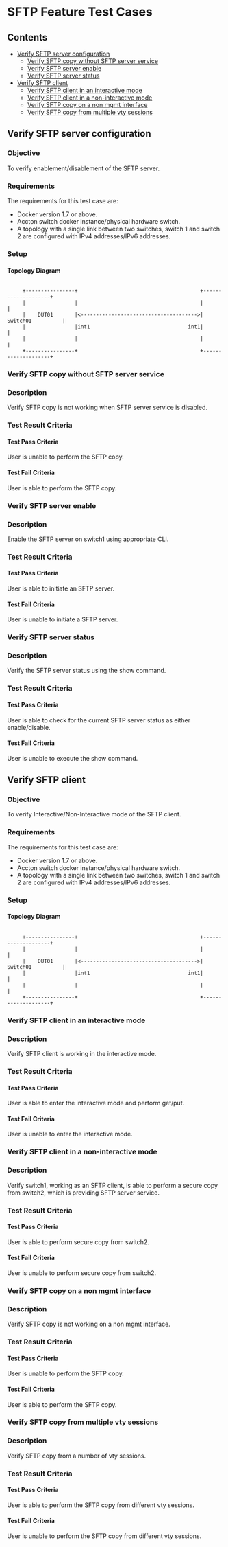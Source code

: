 # SFTP Feature Test Cases

## Contents
- [Verify SFTP server configuration](#verify-sftp-server-configuration)
	- [Verify SFTP copy without SFTP server service](#verify-sftp-copy-without-sftp-server-service)
	- [Verify SFTP server enable](#verify-sftp-server-enable)
	- [Verify SFTP server status](#verify-sftp-server-status)
- [Verify SFTP client](#verify-sftp-client)
	- [Verify SFTP client in an interactive mode](#verify-sftp-client-in-an-interactive-mode)
	- [Verify SFTP client in a non-interactive mode](#verify-sftp-client-in-a-non-interactive-mode)
	- [Verify SFTP copy on a non mgmt interface](#verify-sftp-copy-on-a-non-mgmt-interface)
	- [Verify SFTP copy from multiple vty sessions](#verify-sftp-copy-from-multiple-vty-sessions)

## Verify SFTP server configuration
### Objective
To verify enablement/disablement of the SFTP server.
### Requirements
The requirements for this test case are:
 - Docker version 1.7 or above.
 - Accton switch docker instance/physical hardware switch.
 - A topology with a single link between two switches, switch 1 and switch 2 are configured with IPv4 addresses/IPv6 addresses.

### Setup
#### Topology Diagram
```ditaa

     +----------------+                                        +--------------------+
     |                |                                        |                    |
     |    DUT01       |<-------------------------------------->|  Switch01          |
     |                |int1                                int1|                    |
     |                |                                        |                    |
     +----------------+                                        +--------------------+
```

### Verify SFTP copy without SFTP server service
### Description
Verify SFTP copy is not working when SFTP server service is disabled.
### Test Result Criteria
#### Test Pass Criteria
User is unable to perform the SFTP copy.
#### Test Fail Criteria
User is able to perform the SFTP copy.

### Verify SFTP server enable
### Description
Enable the SFTP server on switch1 using appropriate CLI.
### Test Result Criteria
#### Test Pass Criteria
User is able to initiate an SFTP server.
#### Test Fail Criteria
User is unable to initiate a SFTP server.

### Verify SFTP server status
### Description
Verify the SFTP server status using the show command.
### Test Result Criteria
#### Test Pass Criteria
User is able to check for the current SFTP server status as either enable/disable.
#### Test Fail Criteria
User is unable to execute the show command.

## Verify SFTP client
### Objective
To verify Interactive/Non-Interactive mode of the SFTP client.
### Requirements
The requirements for this test case are:
 - Docker version 1.7 or above.
 - Accton switch docker instance/physical hardware switch.
 - A topology with a single link between two switches, switch 1 and switch 2 are configured with IPv4 addresses/IPv6 addresses.

### Setup
#### Topology Diagram
```ditaa

     +----------------+                                        +--------------------+
     |                |                                        |                    |
     |    DUT01       |<-------------------------------------->|  Switch01          |
     |                |int1                                int1|                    |
     |                |                                        |                    |
     +----------------+                                        +--------------------+
```

### Verify SFTP client in an interactive mode
### Description
Verify SFTP client is working in the interactive mode.
### Test Result Criteria
#### Test Pass Criteria
User is able to enter the interactive mode and perform get/put.
#### Test Fail Criteria
User is unable to enter the interactive mode.

### Verify SFTP client in a non-interactive mode
### Description
Verify switch1, working as an SFTP client, is able to perform a secure copy
from switch2, which is providing SFTP server service.
### Test Result Criteria
#### Test Pass Criteria
User is able to perform secure copy from switch2.
#### Test Fail Criteria
User is unable to perform secure copy from switch2.

### Verify SFTP copy on a non mgmt interface
### Description
Verify SFTP copy is not working on a non mgmt interface.
### Test Result Criteria
#### Test Pass Criteria
User is unable to perform the SFTP copy.
#### Test Fail Criteria
User is able to perform the SFTP copy.

### Verify SFTP copy from multiple vty sessions
### Description
Verify SFTP copy from a number of vty sessions.
### Test Result Criteria
#### Test Pass Criteria
User is able to perform the SFTP copy from different vty sessions.
#### Test Fail Criteria
User is unable to perform the SFTP copy from different vty sessions.